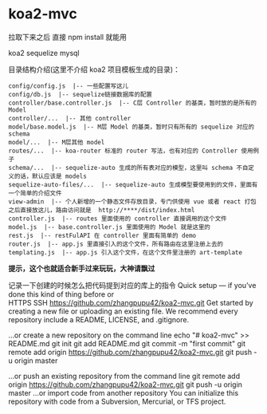 # koa2-mvc

拉取下来之后 直接 npm install 就能用

koa2 sequelize mysql

目录结构介绍(这里不介绍 koa2 项目模板生成的目录)：
```
config/config.js  |-- 一些配置写这儿
config/db.js  |-- sequelize链接数据库的配置
controller/base.controller.js  |-- C层 Controller 的基类，暂时放的是所有的 Model
controller/...  |-- 其他 controller
model/base.model.js  |-- M层 Model 的基类，暂时只有所有的 sequelize 对应的 schema
model/...  |-- M层其他 model
routes/...  |-- koa-router 标准的 router 写法，也有对应的 Controller 使用例子
schema/...  |-- sequelize-auto 生成的所有表对应的模型，这里叫 schema 不自定义的话，默认应该是 models
sequelize-auto-files/...  |-- sequelize-auto 生成模型要使用到的文件，里面有一个简单的介绍文件
view-admin  |-- 个人新增的一个静态文件存放目录，专门供使用 vue 或者 react 打包之后直接放这儿，路由访问就是  http://****/dist/index.html
controller.js  |-- routes 里面使用的 controller 直接调用的这个文件
model.js  |-- base.controller.js 里面使用的 Model 就是这里的
rest.js  |-- restFulAPI 在 controller 里面有简单的 demo
router.js  |-- app.js 里直接引入的这个文件，所有路由在这里注册上去的
templating.js  |-- app.js 引入这个文件，在这个文件里注册的 art-template
```
**提示，这个也就适合新手过来玩玩，大神请飘过**

记录一下创建的时候怎么把代码提到对应的库上的指令
Quick setup — if you’ve done this kind of thing before
or	
HTTPS
SSH
https://github.com/zhangpupu42/koa2-mvc.git
Get started by creating a new file or uploading an existing file. We recommend every repository include a README, LICENSE, and .gitignore.

…or create a new repository on the command line
echo "# koa2-mvc" >> README.md
git init
git add README.md
git commit -m "first commit"
git remote add origin https://github.com/zhangpupu42/koa2-mvc.git
git push -u origin master
                
…or push an existing repository from the command line
git remote add origin https://github.com/zhangpupu42/koa2-mvc.git
git push -u origin master
…or import code from another repository
You can initialize this repository with code from a Subversion, Mercurial, or TFS project.